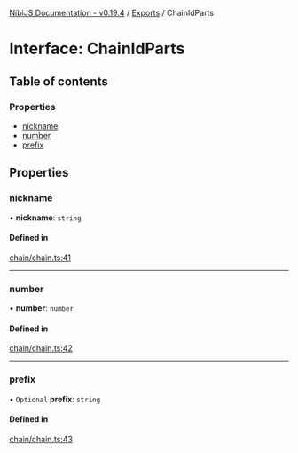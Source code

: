 [NibiJS Documentation - v0.19.4](../intro.md) / [Exports](../modules.md) / ChainIdParts

# Interface: ChainIdParts

## Table of contents

### Properties

- [nickname](ChainIdParts.md#nickname)
- [number](ChainIdParts.md#number)
- [prefix](ChainIdParts.md#prefix)

## Properties

### nickname

• **nickname**: `string`

#### Defined in

[chain/chain.ts:41](https://github.com/NibiruChain/ts-sdk/blob/12058a2/packages/nibijs/src/chain/chain.ts#L41)

___

### number

• **number**: `number`

#### Defined in

[chain/chain.ts:42](https://github.com/NibiruChain/ts-sdk/blob/12058a2/packages/nibijs/src/chain/chain.ts#L42)

___

### prefix

• `Optional` **prefix**: `string`

#### Defined in

[chain/chain.ts:43](https://github.com/NibiruChain/ts-sdk/blob/12058a2/packages/nibijs/src/chain/chain.ts#L43)
